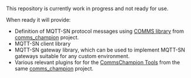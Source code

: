 This repository is currently work in progress and not ready for use.

When ready it will provide:

- Definition of MQTT-SN protocol messages using 
[COMMS library](https://github.com/arobenko/comms_champion#comms-library) from 
[comms_champion](https://github.com/arobenko/comms_champion) project.
- MQTT-SN client library
- MQTT-SN gateway library, which can be used to implement MQTT-SN gateways 
suitable for any custom environment.
- Various relevant plugins for for the 
[CommsChampion Tools](https://github.com/arobenko/comms_champion#commschampion-tools)
from the same
[comms_champion](https://github.com/arobenko/comms_champion) project.
